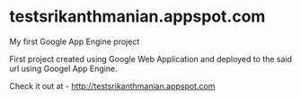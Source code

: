 testsrikanthmanian.appspot.com
==============================

My first Google App Engine project

First project created using Google Web Application and deployed to the said url using Googel App Engine.

Check it out at - http://testsrikanthmanian.appspot.com


